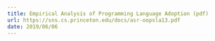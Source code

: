 ```yaml
---
title: Empirical Analysis of Programming Language Adoption (pdf)
url: https://sns.cs.princeton.edu/docs/asr-oopsla13.pdf
date: 2019/06/06
---
```


